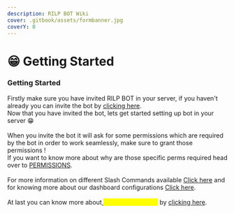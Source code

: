 ```yaml
---
description: RILP BOT Wiki
cover: .gitbook/assets/formbanner.jpg
coverY: 0
---
```


# 😁 Getting Started

### Getting Started

Firstly make sure you have invited RILP BOT in your server, if you haven't already you can invite the bot by [clicking here](https://rilp-bot.tech/invite).\
Now that you have invited the bot, lets get started setting up bot in your server :grin:\
\
When you invite the bot it will ask for some permissions which are required by the bot in order to work seamlessly, make sure to grant those permissions !\
If you want to know more about why are those specific perms required head over to [PERMISSIONS](getting-started/permissions.md).\
\
For more information on different Slash Commands available [Click here](broken-reference) and for knowing more about our dashboard configurations [Click here](broken-reference).\
\
At last you can know more about[ ](https://rilp-bot.tech/premium)<mark style="color:yellow;">RILP BOT Premium</mark> by [clicking here](premium.md).

